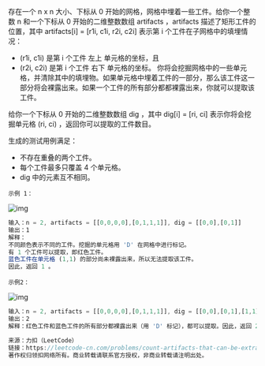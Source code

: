 存在一个 n x n 大小、下标从 0 开始的网格，网格中埋着一些工件。给你一个整数 n 和一个下标从 0 开始的二维整数数组 artifacts ，artifacts 描述了矩形工件的位置，其中 artifacts[i] = [r1i, c1i, r2i, c2i] 表示第 i 个工件在子网格中的填埋情况：

- (r1i, c1i) 是第 i 个工件 左上 单元格的坐标，且
- (r2i, c2i) 是第 i 个工件 右下 单元格的坐标。
你将会挖掘网格中的一些单元格，并清除其中的填埋物。如果单元格中埋着工件的一部分，那么该工件这一部分将会裸露出来。如果一个工件的所有部分都都裸露出来，你就可以提取该工件。

给你一个下标从 0 开始的二维整数数组 dig ，其中 dig[i] = [ri, ci] 表示你将会挖掘单元格 (ri, ci) ，返回你可以提取的工件数目。

生成的测试用例满足：

- 不存在重叠的两个工件。
- 每个工件最多只覆盖 4 个单元格。
- dig 中的元素互不相同。

`示例 1：`

![img](https://assets.leetcode.com/uploads/2019/09/16/untitled-diagram.jpg)

```javascript
输入：n = 2, artifacts = [[0,0,0,0],[0,1,1,1]], dig = [[0,0],[0,1]]
输出：1
解释： 
不同颜色表示不同的工件。挖掘的单元格用 'D' 在网格中进行标记。
有 1 个工件可以提取，即红色工件。
蓝色工件在单元格 (1,1) 的部分尚未裸露出来，所以无法提取该工件。
因此，返回 1 。
```


`示例2：`

![img](https://assets.leetcode.com/uploads/2019/09/16/untitled-diagram.jpg)

```javascript
输入：n = 2, artifacts = [[0,0,0,0],[0,1,1,1]], dig = [[0,0],[0,1],[1,1]]
输出：2
解释：红色工件和蓝色工件的所有部分都裸露出来（用 'D' 标记），都可以提取。因此，返回 2 。 

来源：力扣（LeetCode）
链接：https://leetcode-cn.com/problems/count-artifacts-that-can-be-extracted
著作权归领扣网络所有。商业转载请联系官方授权，非商业转载请注明出处。
```